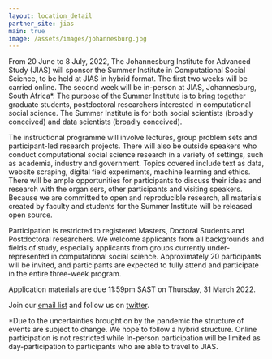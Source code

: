 ```yaml
---
layout: location_detail
partner_site: jias
main: true
image: /assets/images/johannesburg.jpg
---
```


From 20 June to 8 July, 2022, The Johannesburg Institute for Advanced Study (JIAS) will sponsor the Summer Institute in Computational Social Science, to be held at JIAS in hybrid format. The first two weeks will be carried online. The second week will be in-person at JIAS, Johannesburg, South Africa*. The purpose of the Summer Institute is to bring together graduate students, postdoctoral researchers interested in computational social science. The Summer Institute is for both social scientists (broadly conceived) and data scientists (broadly conceived).

The instructional programme will involve lectures, group problem sets and participant-led research projects. There will also be outside speakers who conduct computational social science research in a variety of settings, such as academia, industry and government. Topics covered include text as data, website scraping, digital field experiments, machine learning and ethics. There will be ample opportunities for participants to discuss their ideas and research with the organisers, other participants and visiting speakers. Because we are committed to open and reproducible research, all materials created by faculty and students for the Summer Institute will be released open source.

Participation is restricted to registered Masters, Doctoral Students and Postdoctoral researchers. We welcome applicants from all backgrounds and fields of study, especially applicants from groups currently under-represented in computational social science. Approximately 20 participants will be invited, and participants are expected to fully attend and participate in the entire three-week program.

Application materials are due 11:59pm SAST on Thursday, 31 March 2022.

Join our [email list](https://docs.google.com/forms/d/e/1FAIpQLScjZFlnGEBKvI8chmG1b69T-sARBqe_3ctAwzyG6NCEe62sVg/viewform?usp=sf_link) and follow us on [twitter](https://twitter.com/sicss_jias).

*Due to the uncertainties brought on by the pandemic the structure of events are subject to change. We hope to follow a hybrid structure. Online participation is not restricted while In-person participation will be limited as day-participation to participants who are able to travel to JIAS.
